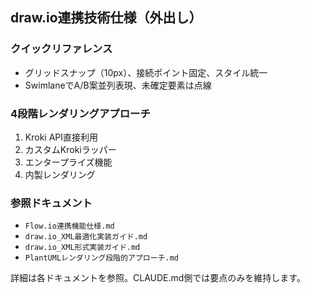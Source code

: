 ## draw.io連携技術仕様（外出し）

### クイックリファレンス
- グリッドスナップ（10px）、接続ポイント固定、スタイル統一
- SwimlaneでA/B案並列表現、未確定要素は点線

### 4段階レンダリングアプローチ
1. Kroki API直接利用
2. カスタムKrokiラッパー
3. エンタープライズ機能
4. 内製レンダリング

### 参照ドキュメント
- `Flow.io連携機能仕様.md`
- `draw.io_XML最適化実装ガイド.md`
- `draw.io_XML形式実装ガイド.md`
- `PlantUMLレンダリング段階的アプローチ.md`

詳細は各ドキュメントを参照。CLAUDE.md側では要点のみを維持します。



